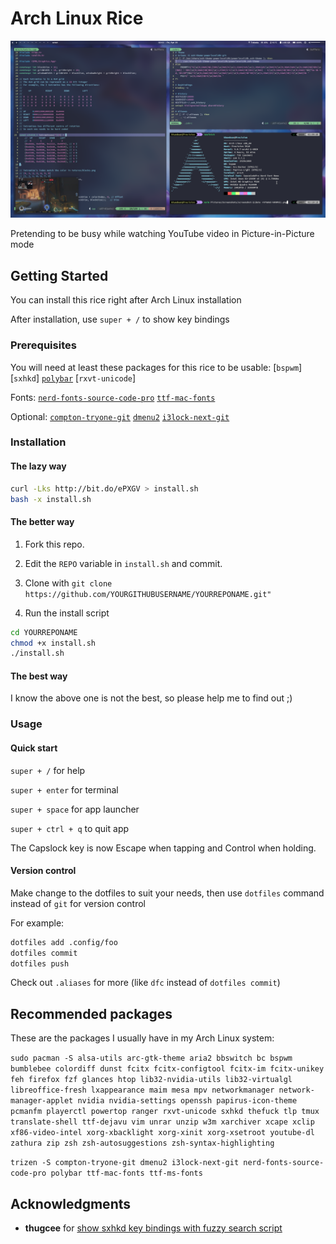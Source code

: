 # Arch Linux Rice

![Terminal](Pictures/Screenshots/screenshot-20190419-021103.png)

Pretending to be busy while watching YouTube video in Picture-in-Picture mode

## Getting Started

You can install this rice right after Arch Linux installation

After installation, use `super + /` to show key bindings

### Prerequisites

You will need at least these packages for this rice to be usable:
[`bspwm`]
[`sxhkd`]
[`polybar`](https://aur.archlinux.org/packages/polybar/)
[`rxvt-unicode`]

Fonts:
[`nerd-fonts-source-code-pro`](https://aur.archlinux.org/packages/nerd-fonts-source-code-pro/)
[`ttf-mac-fonts`](https://aur.archlinux.org/packages/ttf-mac-fonts/)

Optional:
[`compton-tryone-git`](https://aur.archlinux.org/packages/compton-tryone-git/)
[`dmenu2`](https://aur.archlinux.org/packages/dmenu2/)
[`i3lock-next-git`](https://aur.archlinux.org/packages/i3lock-next-git/)

### Installation

#### The lazy way

```bash
curl -Lks http://bit.do/ePXGV > install.sh
bash -x install.sh
```

#### The better way

1. Fork this repo.

2. Edit the `REPO` variable in `install.sh` and commit.

3. Clone with `git clone https://github.com/YOURGITHUBUSERNAME/YOURREPONAME.git"`

4. Run the install script

```bash
cd YOURREPONAME
chmod +x install.sh
./install.sh
```

#### The best way

I know the above one is not the best, so please help me to find out ;)

### Usage

#### Quick start

`super + /`        for help

`super + enter`    for terminal

`super + space`    for app launcher

`super + ctrl + q` to quit app

The Capslock key is now Escape when tapping and Control when holding.

#### Version control

Make change to the dotfiles to suit your needs, then use `dotfiles` command instead of `git` for version control

For example:

```bash
dotfiles add .config/foo
dotfiles commit
dotfiles push
```

Check out `.aliases` for more (like `dfc` instead of `dotfiles commit`)

#### 

## Recommended packages

These are the packages I usually have in my Arch Linux system:

`sudo pacman -S alsa-utils arc-gtk-theme aria2 bbswitch bc bspwm bumblebee colordiff dunst fcitx fcitx-configtool fcitx-im fcitx-unikey feh firefox fzf glances htop lib32-nvidia-utils lib32-virtualgl libreoffice-fresh lxappearance maim mesa mpv networkmanager network-manager-applet nvidia nvidia-settings openssh papirus-icon-theme pcmanfm playerctl powertop ranger rxvt-unicode sxhkd thefuck tlp tmux translate-shell ttf-dejavu vim unrar unzip w3m xarchiver xcape xclip xf86-video-intel xorg-xbacklight xorg-xinit xorg-xsetroot youtube-dl zathura zip zsh zsh-autosuggestions zsh-syntax-highlighting`

`trizen -S compton-tryone-git dmenu2 i3lock-next-git nerd-fonts-source-code-pro polybar ttf-mac-fonts ttf-ms-fonts`

## Acknowledgments

- **thugcee** for [show sxhkd key bindings with fuzzy search script](https://www.reddit.com/r/bspwm/comments/aejyze/tip_show_sxhkd_keybindings_with_fuzzy_search/)
